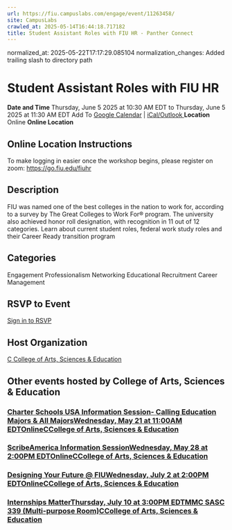 ```yaml
---
url: https://fiu.campuslabs.com/engage/event/11263458/
site: CampusLabs
crawled_at: 2025-05-14T16:44:18.717182
title: Student Assistant Roles with FIU HR - Panther Connect
---
```

normalized_at: 2025-05-22T17:17:29.085104
normalization_changes: Added trailing slash to directory path

# Student Assistant Roles with FIU HR
**Date and Time**
Thursday, June 5 2025 at 10:30 AM EDT  to 
Thursday, June 5 2025 at 11:30 AM EDT
Add To [Google Calendar](https://fiu.campuslabs.com/engage/event/11263458/googlepublish) | [iCal/Outlook ](https://fiu.campuslabs.com/engage/event/11263458.ics)
**Location**
Online
**Online Location**
## Online Location Instructions
To make logging in easier once the workshop begins, please register on zoom: https://go.fiu.edu/fiuhr
## Description
FIU was named one of the best colleges in the nation to work for, according to a survey by The Great Colleges to Work For® program. The university also achieved honor roll designation, with recognition in 11 out of 12 categories. Learn about current student roles, federal work study roles and their Career Ready transition program
## Categories
Engagement
Professionalism
Networking
Educational
Recruitment
Career Management
## RSVP to Event
[Sign in to RSVP](https://fiu.campuslabs.com/engage/account/login?returnUrl=/engage/event/11263458)
## Host Organization
[C College of Arts, Sciences & Education ](https://fiu.campuslabs.com/engage/organization/case)
## Other events hosted by College of Arts, Sciences & Education
### [Charter Schools USA Information Session- Calling Education Majors & All MajorsWednesday, May 21 at 11:00AM EDTOnlineCCollege of Arts, Sciences & Education](https://fiu.campuslabs.com/engage/event/11259574)
### [ScribeAmerica Information SessionWednesday, May 28 at 2:00PM EDTOnlineCCollege of Arts, Sciences & Education](https://fiu.campuslabs.com/engage/event/11282780)
### [Designing Your Future @ FIUWednesday, July 2 at 2:00PM EDTOnlineCCollege of Arts, Sciences & Education](https://fiu.campuslabs.com/engage/event/11259685)
### [Internships MatterThursday, July 10 at 3:00PM EDTMMC SASC 339 (Multi-purpose Room)CCollege of Arts, Sciences & Education](https://fiu.campuslabs.com/engage/event/11288038)
